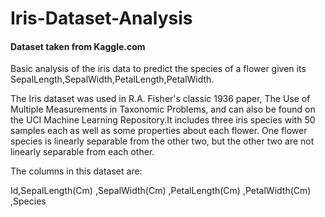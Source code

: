 # Iris-Dataset-Analysis
#### Dataset taken from Kaggle.com

Basic analysis of the iris data to predict the species of a flower given its SepalLength,SepalWidth,PetalLength,PetalWidth.



The Iris dataset was used in R.A. Fisher's classic 1936 paper, The Use of Multiple Measurements in Taxonomic Problems, and can also be found on the UCI Machine Learning Repository.It includes three iris species with 50 samples each as well as some properties about each flower. One flower species is linearly separable from the other two, but the other two are not linearly separable from each other.

The columns in this dataset are:

Id,SepalLength(Cm)
,SepalWidth(Cm)
,PetalLength(Cm)
,PetalWidth(Cm)
,Species
